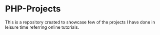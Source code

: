 # PHP-Projects
This is a repository created to showcase few of the projects I have done in leisure time referring online tutorials.
